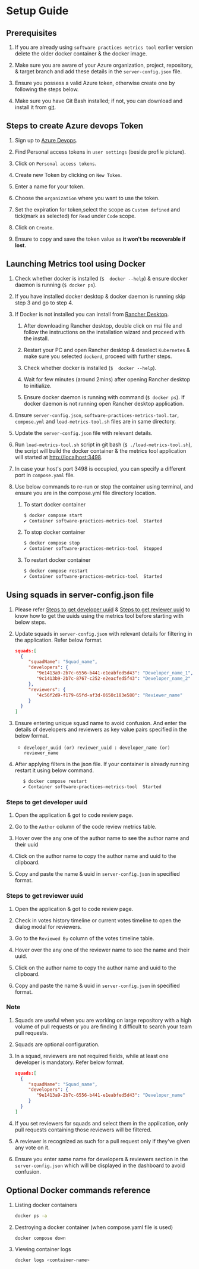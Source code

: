 # Setup Guide

## Prerequisites

1. If you are already using `software practices metrics tool` earlier version
   delete the older docker container & the docker image.

2. Make sure you are aware of your Azure organization, project, repository,
   & target branch and add these details in the `server-config.json` file.

3. Ensure you possess a valid Azure token, otherwise create one by following the
   steps below.

4. Make sure you have Git Bash installed; if not, you can download and install
   it from [git](https://git-scm.com/downloads).

## Steps to create Azure devops Token

1. Sign up to [Azure Devops](https://dev.azure.com/).

2. Find Personal access tokens in `user settings` (beside profile picture).

3. Click on `Personal access tokens`.

4. Create new Token by clicking on `New Token`.

5. Enter a name for your token.

6. Choose the `organization` where you want to use the token.

7. Set the expiration for token,select the scope as `Custom defined`
   and tick(mark as selected) for `Read` under `Code` scope.

8. Click on `Create`.

9. Ensure to copy and save the token value as **it won't be recoverable if lost.**

## Launching Metrics tool using Docker

1. Check whether docker is installed (`$  docker --help`) & ensure docker daemon
   is running (`$ docker ps`).

2. If you have installed docker desktop & docker daemon is running skip step 3
   and go to step 4.

3. If Docker is not installed you can install from [Rancher Desktop](https://rancherdesktop.io/).

   1. After downloading Rancher desktop, double click on msi file and follow the
   instructions on the installation wizard and proceed with the install.

   2. Restart your PC and open Rancher desktop & deselect `Kubernetes` & make
   sure you selected `dockerd`, proceed with further steps.

   3. Check whether docker is installed (`$  docker --help`).

   4. Wait for few minutes (around 2mins) after opening Rancher desktop to initialize.

   5. Ensure docker daemon is running with command (`$ docker ps`). If docker
   daemon is not running open Rancher desktop application.

4. Ensure `server-config.json`, `software-practices-metrics-tool.tar`, `compose.yml`
   and `load-metrics-tool.sh` files are in same directory.

5. Update the `server-config.json` file with relevant details.

6. Run `load-metrics-tool.sh` script in git bash (`$ ./load-metrics-tool.sh`), the
   script will build the docker container & the metrics tool application will
   started at [http://localhost:3498](http://localhost:3498).

7. In case your host's port 3498 is occupied, you can specify a different port
   in `compose.yaml` file.

8. Use below commands to re-run or stop the container using terminal, and ensure
   you are in the compose.yml file directory location.

   1. To start docker container

      ```bash
      $ docker compose start
      ✔ Container software-practices-metrics-tool  Started
      ```

   2. To stop docker container

      ```bash
      $ docker compose stop
      ✔ Container software-practices-metrics-tool  Stopped
      ```

   3. To restart docker container

      ```bash
      $ docker compose restart
      ✔ Container software-practices-metrics-tool  Started
      ```

## Using squads in server-config.json file

1. Please refer [Steps to get developer uuid](#steps-to-get-developer-uuid) &
   [Steps to get reviewer uuid](#steps-to-get-reviewer-uuid) to know how to get
   the uuids using the metrics tool before starting with below steps.

2. Update squads in `server-config.json` with relevant details for filtering in
   the application. Refer below format.

    ```JSON
    squads:[
      {
         "squadName": "Squad_name",
         "developers": {
            "9e1413a9-2b7c-6556-b441-e1eabfed5d43": "Developer_name_1",
            "9c1413b9-2b7c-8767-c252-e2eacfed5f43": "Developer_name_2"
         },
         "reviewers": {
            "4c56f2d9-f179-65fd-af3d-0650c183e580": "Reviewer_name"
         }
      }
    ]
    ```

3. Ensure entering unique squad name to avoid confusion. And enter the details
   of developers and reviewers as key value pairs specified in the
   below format.

    - `developer_uuid (or) reviewer_uuid : developer_name (or) reviewer_name`

4. After applying filters in the json file. If your container is already running
   restart it using below command.

      ```bash
         $ docker compose restart
         ✔ Container software-practices-metrics-tool  Started
      ```

### Steps to get developer uuid

1. Open the application & got to code review page.

2. Go to the `Author` column of the code review metrics table.

3. Hover over the any one of the author name to see the author name and their uuid

4. Click on the author name to copy the author name and uuid to the clipboard.

5. Copy and paste the name & uuid in `server-config.json` in specified format.

### Steps to get reviewer uuid

1. Open the application & got to code review page.

2. Check in votes history timeline or current votes timeline to open the dialog modal
   for reviewers.

3. Go to the `Reviewed By` column of the votes timeline table.

4. Hover over the any one of the reviewer name to see the name and their uuid.

5. Click on the author name to copy the author name and uuid to the clipboard.

6. Copy and paste the name & uuid in `server-config.json` in specified format.

### Note

1. Squads are useful when you are working on large repository with a high volume
   of pull requests or you are finding it difficult to search your team pull requests.

2. Squads are optional configuration.

3. In a squad, reviewers are not required fields, while at least one developer
   is mandatory. Refer below format.

   ```JSON
   squads:[
     {
        "squadName": "Squad_name",
        "developers": {
           "9e1413a9-2b7c-6556-b441-e1eabfed5d43": "Developer_name"
        }
     }
   ]
   ```

4. If you set reviewers for squads and select them in the application, only
   pull requests containing those reviewers will be filtered.

5. A reviewer is recognized as such for a pull request only if they've given any
   vote on it.

6. Ensure you enter same name for developers & reviewers section in the
   `server-config.json` which will be displayed in the dashboard to avoid confusion.

## Optional Docker commands reference

1. Listing docker containers

   ```bash
   docker ps -a
   ```

2. Destroying a docker container (when compose.yaml file is used)

   ```bash
   docker compose down
   ```

3. Viewing container logs

   ```bash
   docker logs <container-name>
   ```
